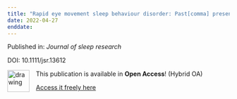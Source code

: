 ```yaml
---
title: "Rapid eye movement sleep behaviour disorder: Past[comma] present[comma] and future."
date: 2022-04-27
enddate:
---
```


Published in: *Journal of sleep research*

DOI: 10.1111/jsr.13612

<img src="https://upload.wikimedia.org/wikipedia/commons/thumb/7/77/Open_Access_logo_PLoS_transparent.svg/800px-Open_Access_logo_PLoS_transparent.svg.png" alt="drawing" width="50" align="left"/> &nbsp;&nbsp;&nbsp;This publication is available in **Open Access**! (Hybrid OA)

&nbsp;&nbsp;&nbsp;[Access it freely here](https://onlinelibrary.wiley.com/doi/pdfdirect/10.1111/jsr.13612
)

